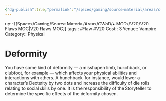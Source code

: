 ```yaml
---
{"dg-publish":true,"permalink":"/spaces/gaming/source-material/areas/c-wo-d/genre/vampire/v20/merits-and-flaws/deformity/","dgHomeLink":true,"dgPassFrontmatter":true}
---
```


up:: [[Spaces/Gaming/Source Material/Areas/CWoD/• MOCs/V20/V20 Flaws MOC|V20 Flaws MOC]]
tags:: #Flaw #V20 
Cost:: 3
Venue:: Vampire
Category:: Physical
# Deformity
You have some kind of deformity — a misshapen
limb, hunchback, or clubfoot, for example — which
affects your physical abilities and interactions with
others. A hunchback, for instance, would lower a character’s
Dexterity by two dots and increase the difficulty
of die rolls relating to social skills by one. It is the responsibility
of the Storyteller to determine the specific
effects of the deformity chosen.